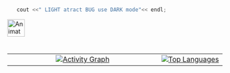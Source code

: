 #
```cpp
   cout <<" LIGHT atract BUG use DARK mode"<< endl;
```
<a href="https://github.com/smallghost42">
  <img alt="Animated GitHub Logo" src="https://your-image-host/animated-github-logo.gif" width="40" />
</a>

#
<div align="center">
 <table style="width: 100%; height: 100%;">
    <tr>
     <td align="center" width="70%">
        <a href="https://github.com/jamesgeorge007/github-activity-readme">
			<img src="https://github-readme-activity-graph-lake-nine.vercel.app//graph?username=smallghost42&theme=github-compact&area=true&hide_title=true&hide_border=true" alt="Activity Graph">
		</a>
     </td>
     <td>
        <a href="https://github.com/smallghost42/github-readme-stats">
          <img src="https://github-readme-stats-seven-chi-88.vercel.app/api/top-langs/?username=smallghost42&theme=outrun&count_private=true&layout=compact&bg_color=0D1117&border_color=0D1117&hide_title=true&text_bold=true&langs_count=12&&hide=php,Procfile,html,css,glsl,perl,gdscript" alt="Top Languages">
      </a>
     </td>
    </tr>
 </table>
</div>

#
<div align="center">
  <table style="width: 100%; height: 100%;">
    <tr>
      <td style="width: 50%; height: 200px;">
        <a href="https://github.com/smallghost42">
           <img alt="Total contributions" title="My total GitHub contributions" src="https://github-readme-stats-smallghost01s-projects.vercel.app/api?username=smallghost42&show_icons=true&count_private=true&theme=outrun&bg_color=0D1117&border_color=0D1117&show=prs_merged,prs_merged_percentage&rank_icon=github&hide_title=true" />
        </a>
      </td>
      <td style="width: 50%; height: 200px;">
        <a href="https://github.com/smallghost42">
          <img src="https://streak-stats.demolab.com//?user=smallghost42&theme=outrun&background=0D1117&border=0D1117&count_private=true&hide_title=true" alt="GitHub Streak">
        </a>
      </td>
    </tr>
</div>

